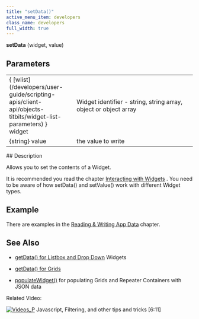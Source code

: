 ```yaml
---
title: "setData()"
active_menu_item: developers
class_name: developers
full_width: true
---
```



**setData** (widget, value)

## Parameters

<table>
<tr>
<td width="131">
{ [wlist](/developers/user-guide/scripting-apis/client-api/objects-titbits/widget-list-parameters) } widget

</td>
<td width="13">
</td>
<td width="736">
Widget identifier - string, string array, object or object array

</td>
</tr>
<tr>
<td width="131">
{string} value

</td>
<td width="13">
</td>
<td width="736">
the value to write

</td>
</tr>
</table>
## Description

Allows you to set the contents of a Widget.

It is recommended you read the chapter [Interacting with Widgets](/developers/user-guide/scripting-apis/client-scripting-overview/scripting-with-javascript/widget-reading-writing/) . You need to be aware of how setData() and setValue() work with different Widget types.

## Example

There are examples in the [Reading & Writing App Data](/developers/user-guide/scripting-apis/client-scripting-overview/scripting-with-javascript/widget-reading-writing/) chapter.

## See Also

 - [getData() for Listbox and Drop Down](/developers/user-guide/scripting-apis/client-scripting-overview/scripting-with-javascript/widget-reading-writing/widget-content-reading-and-writing/lists-dropdowns) Widgets

 - [getData() for Grids](/developers/user-guide/scripting-apis/client-scripting-overview/scripting-with-javascript/widget-reading-writing/widget-content-reading-and-writing/widgetcontentgrids-repeater-containers)

 - [populateWidget()](/developers/user-guide/scripting-apis/client-api/widget-data-state-manipulation/populatewidget/) for populating Grids and Repeater Containers with JSON data

Related Video:

[![Videos\_P](/img/docs/videos_p.png)](http://www.youtube.com/v/rKbMmF7kcXs?autoplay=1&hd=1&fs=1&showsearch=0&rel=0&) Javascript, Filtering, and other tips and tricks [6:11]
